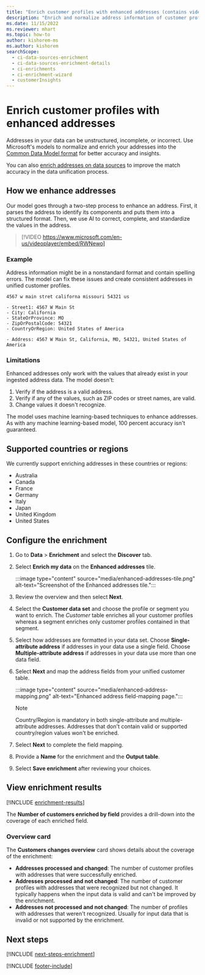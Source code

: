 ```yaml
---
title: "Enrich customer profiles with enhanced addresses (contains video)"
description: "Enrich and normalize address information of customer profiles with Microsoft's models."
ms.date: 11/15/2022
ms.reviewer: mhart
ms.topic: how-to
author: kishorem-ms
ms.author: kishorem
searchScope: 
  - ci-data-sources-enrichment
  - ci-data-sources-enrichment-details
  - ci-enrichments
  - ci-enrichment-wizard
  - customerInsights
---
```


# Enrich customer profiles with enhanced addresses

Addresses in your data can be unstructured, incomplete, or incorrect. Use Microsoft's models to normalize and enrich your addresses into the [Common Data Model format](/common-data-model/schema/core/applicationcommon/address) for better accuracy and insights.

You can also [enrich addresses on data sources](data-sources-enrichment.md) to improve the match accuracy in the data unification process. 

## How we enhance addresses

Our model goes through a two-step process to enhance an address. First, it parses the address to identify its components and puts them into a structured format. Then, we use AI to correct, complete, and standardize the values in the address.

> [!VIDEO https://www.microsoft.com/en-us/videoplayer/embed/RWNewo]

### Example

Address information might be in a nonstandard format and contain spelling errors. The model can fix these issues and create consistent addresses in unified customer profiles.

```Input
4567 w main stret californa missouri 54321 us
```

```Output
- Street1: 4567 W Main St
- City: California
- StateOrProvince: MO
- ZipOrPostalCode: 54321
- CountryOrRegion: United States of America

- Address: 4567 W Main St, California, MO, 54321, United States of America
```

### Limitations

Enhanced addresses only work with the values that already exist in your ingested address data. The model doesn't:

1. Verify if the address is a valid address.
2. Verify if any of the values, such as ZIP codes or street names, are valid.
3. Change values it doesn't recognize.

The model uses machine learning-based techniques to enhance addresses. As with any machine learning-based model, 100 percent accuracy isn't guaranteed.

## Supported countries or regions

We currently support enriching addresses in these countries or regions:

- Australia
- Canada
- France
- Germany
- Italy
- Japan
- United Kingdom
- United States

## Configure the enrichment

1. Go to **Data** > **Enrichment** and select the **Discover** tab.

1. Select **Enrich my data** on the **Enhanced addresses** tile.

   :::image type="content" source="media/enhanced-addresses-tile.png" alt-text="Screenshot of the Enhanced addresses tile.":::

1. Review the overview and then select **Next**.

1. Select the **Customer data set** and choose the profile or segment you want to enrich. The *Customer* table enriches all your customer profiles whereas a segment enriches only customer profiles contained in that segment.

1. Select how addresses are formatted in your data set. Choose **Single-attribute address** if addresses in your data use a single field. Choose **Multiple-attribute address** if addresses in your data use more than one data field.

1. Select **Next** and map the address fields from your unified customer table.

    :::image type="content" source="media/enhanced-address-mapping.png" alt-text="Enhanced address field-mapping page.":::

   > [!NOTE]
   > Country/Region is mandatory in both single-attribute and multiple-attribute addresses. Addresses that don't contain valid or supported country/region values won't be enriched.

1. Select **Next** to complete the field mapping.

1. Provide a **Name** for the enrichment and the **Output table**.

1. Select **Save enrichment** after reviewing your choices.

## View enrichment results

[!INCLUDE [enrichment-results](includes/enrichment-results.md)]

The **Number of customers enriched by field** provides a drill-down into the coverage of each enriched field.

### Overview card

The **Customers changes overview** card shows details about the coverage of the enrichment:

- **Addresses processed and changed**: The number of customer profiles with addresses that were successfully enriched.
- **Addresses processed and not changed**: The number of customer profiles with addresses that were recognized but not changed. It typically happens when the input data is valid and can't be improved by the enrichment.
- **Addresses not processed and not changed**: The number of profiles with addresses that weren't recognized. Usually for input data that is invalid or not supported by the enrichment.

## Next steps

[!INCLUDE [next-steps-enrichment](includes/next-steps-enrichment.md)]

[!INCLUDE [footer-include](includes/footer-banner.md)]
